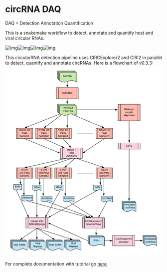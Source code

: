 # circRNA DAQ

DAQ = Detection Annotation Quantification

This is a snakemake workflow to detect, annotate and quantify host and viral circular RNAs.

![img](https://img.shields.io/github/issues/kopardev/circRNA?style=for-the-badge)![img](https://img.shields.io/github/forks/kopardev/circRNA?style=for-the-badge)![img](https://img.shields.io/github/stars/kopardev/circRNA?style=for-the-badge)![img](https://img.shields.io/github/license/kopardev/circRNA?style=for-the-badge)

This circularRNA detection pipeline uses CIRCExplorer2 and CIRI2 in parallel to detect, quantify and annotate circRNAs. Here is a flowchart of v0.3.3:
![img](https://github.com/kopardev/circRNA/blob/master/circRNA_v0.3.3.png)

For complete documentation with tutorial go [here](https://kopardev.github.io/circRNA/)